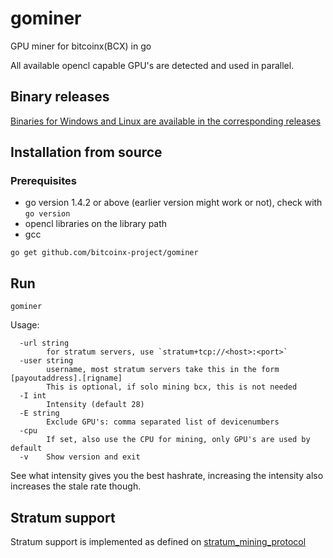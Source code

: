 # gominer
GPU miner for bitcoinx(BCX) in go

All available opencl capable GPU's are detected and used in parallel.

## Binary releases

[Binaries for Windows and Linux are available in the corresponding releases](https://github.com/bitcoinx-project/gominer/releases)


## Installation from source

### Prerequisites
* go version 1.4.2 or above (earlier version might work or not), check with `go version`
* opencl libraries on the library path
* gcc

```
go get github.com/bitcoinx-project/gominer
```

## Run
```
gominer
```

Usage:
```
  -url string
        for stratum servers, use `stratum+tcp://<host>:<port>`
  -user string
        username, most stratum servers take this in the form [payoutaddress].[rigname]
        This is optional, if solo mining bcx, this is not needed
  -I int
    	Intensity (default 28)
  -E string
        Exclude GPU's: comma separated list of devicenumbers
  -cpu
    	If set, also use the CPU for mining, only GPU's are used by default
  -v	Show version and exit
```

See what intensity gives you the best hashrate, increasing the intensity also increases the stale rate though.

## Stratum support

Stratum support is implemented as defined on [stratum_mining_protocol](https://en.bitcoin.it/wiki/Stratum_mining_protocol)
